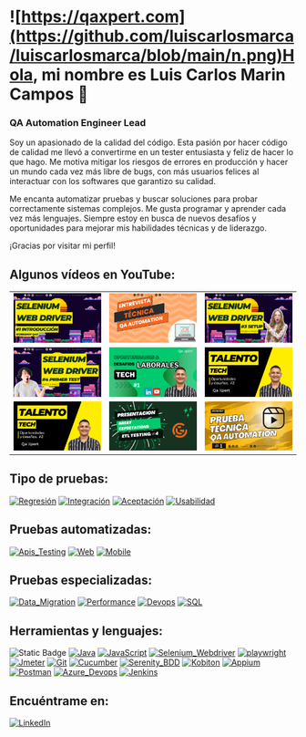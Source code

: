 # ![https://qaxpert.com](https://github.com/luiscarlosmarca/luiscarlosmarca/blob/main/n.png)Hola, mi nombre es Luis Carlos Marin Campos 👋
### QA Automation Engineer Lead 

Soy un apasionado de la calidad del código. Esta pasión por hacer código de calidad me llevó a convertirme en un tester entusiasta y feliz de hacer lo que hago. Me motiva mitigar los riesgos de errores en producción y hacer un mundo cada vez más libre de bugs, con más usuarios felices al interactuar con los softwares que garantizo su calidad.

Me encanta automatizar pruebas y buscar soluciones para probar correctamente sistemas complejos. Me gusta programar y aprender cada vez más lenguajes. Siempre estoy en busca de nuevos desafíos y oportunidades para mejorar mis habilidades técnicas y de liderazgo.

¡Gracias por visitar mi perfil!

## Algunos vídeos en YouTube:

<table style="width:100%">
<tr>
<td>
<a href="https://www.youtube.com/watch?v=ZmSwBl_oQss" target="blank">
<img src="https://github.com/luiscarlosmarca/luiscarlosmarca/blob/main/img/selenium1.png">
</a>
</td>
<td>
<a href="https://www.youtube.com/watch?v=_3d3cNqVITo" target="blank">
<img src="https://github.com/luiscarlosmarca/luiscarlosmarca/blob/main/img/img%202.png">
</a>
</td>
<td>
<a href="https://www.youtube.com/watch?v=8RJVnt3twP8" target="blank">
<img src="https://github.com/luiscarlosmarca/luiscarlosmarca/blob/main/img/img%203.png">
</a>
</td>
</tr>
<tr>
<td>
<a href="https://www.youtube.com/watch?v=jdDLAAuGaW0" target="blank">
<img src="https://github.com/luiscarlosmarca/luiscarlosmarca/blob/main/img/img.png">
</a>
</td>
<td>
<a href="https://www.youtube.com/watch?v=CkMPbdrgXqE&t=4s" target="blank">
<img src="https://github.com/luiscarlosmarca/luiscarlosmarca/blob/main/img/odimg1.png">
</a>
</td>
<td>
<a href="https://www.youtube.com/watch?v=5n_NC4tlvJI&t=99s" target="blank">
<img src="https://github.com/luiscarlosmarca/luiscarlosmarca/blob/main/img/odimg2.png">
</a>
</td>
</tr>
<tr>
<td>
<a href="https://www.youtube.com/watch?v=5n_NC4tlvJI&t=99s" target="blank">
<img src="https://github.com/luiscarlosmarca/luiscarlosmarca/blob/main/img/odimg2.png">
</a>
</td>
<td>
<a href="https://www.youtube.com/watch?v=kj7izgZzesE&t=3s">
<img src="https://github.com/luiscarlosmarca/luiscarlosmarca/blob/main/img/1.png">
</a>
</td>
<td>
<a href="https://www.youtube.com/watch?v=4PySwwCprLk">
<img src="https://github.com/luiscarlosmarca/luiscarlosmarca/blob/main/img/img%201.png">
</a>
</td>
</tr>
</table>

## Tipo de pruebas:
[![Regresión](https://img.shields.io/badge/Regresión-999999?style=for-the-badge&logo=bugzilla&logoColor=white&labelColor=101010)]()
[![Integración](https://img.shields.io/badge/Integración-FA7343?style=for-the-badge&logo=bug&logoColor=white&labelColor=101010)]()
[![Aceptación](https://img.shields.io/badge/Aceptación-1575F9?style=for-the-badge&logo=bug&logoColor=white&labelColor=101010)]()
[![Usabilidad](https://img.shields.io/badge/Usabilidad-7575F9?style=for-the-badge&logo=ninja&logoColor=white&labelColor=101010)]()

## Pruebas automatizadas:
[![Apis_Testing](https://img.shields.io/badge/Api_Testing-yellow?style=for-the-badge&logo=cucumber&logoColor=white&labelColor=101010)]()
[![Web](https://img.shields.io/badge/Web-007396?style=for-the-badge&logo=selenium&logoColor=white&labelColor=101010)]()
[![Mobile](https://img.shields.io/badge/Mobile-F7DF1E?style=for-the-badge&logo=mobil&logoColor=white&labelColor=101010)]()


## Pruebas especializadas:
[![Data_Migration](https://img.shields.io/badge/Data_Migration-FFCA28?style=for-the-badge&logo=data&logoColor=white&labelColor=101010)]()
[![Performance](https://img.shields.io/badge/Performance-339933?style=for-the-badge&logo=jmeter&logoColor=white&labelColor=101010)]()
[![Devops](https://img.shields.io/badge/Devops-47A248?style=for-the-badge&logo=jenkins&logoColor=white&labelColor=101010)]()
[![SQL](https://img.shields.io/badge/SQL-4479A1?style=for-the-badge&logo=mysql&logoColor=white&labelColor=101010)]()



## Herramientas y lenguajes:
![Static Badge](https://img.shields.io/badge/Automatizacion-RobotFramework?style=for-the-badge&logo=Python&logoColor=black&label=Robot%20Framework&labelColor=white&color=green)
[![Java](https://img.shields.io/badge/Java-FFCA28?style=for-the-badge&logo=java&logoColor=white&labelColor=101010)]()
[![JavaScript](https://img.shields.io/badge/JavaScript-339933?style=for-the-badge&logo=JavaScript&logoColor=white&labelColor=101010)]()
[![Selenium_Webdriver](https://img.shields.io/badge/Selenium_Webdriver-47A248?style=for-the-badge&logo=Selenium&logoColor=white&labelColor=101010)]()
[![playwright](https://img.shields.io/badge/playwright-4479A1?style=for-the-badge&logo=Playright&logoColor=white&labelColor=101010)]()
[![Jmeter](https://img.shields.io/badge/Jmeter-yellow?style=for-the-badge&logo=Jmeter&logoColor=white&labelColor=101010)]()
[![Git](https://img.shields.io/badge/git-999999?style=for-the-badge&logo=git&logoColor=white&labelColor=101010)]()
[![Cucumber](https://img.shields.io/badge/Cucumber-FA7343?style=for-the-badge&logo=cucumber&logoColor=white&labelColor=101010)]()
[![Serenity_BDD](https://img.shields.io/badge/Serenity_BDD-1575F9?style=for-the-badge&logo=Serenity_BDD&logoColor=white&labelColor=101010)]()
[![Kobiton](https://img.shields.io/badge/Kobiton-7575F9?style=for-the-badge&logo=Kobiton&logoColor=white&labelColor=101010)]()
[![Appium](https://img.shields.io/badge/Appium-007396?style=for-the-badge&logo=Appium&logoColor=white&labelColor=101010)]()
[![Postman](https://img.shields.io/badge/Postman-F7DF1E?style=for-the-badge&logo=Postman&logoColor=white&labelColor=101010)]()
[![Azure_Devops](https://img.shields.io/badge/Azure_Devops-4479A1?style=for-the-badge&Azure_Devops=mysql&logoColor=white&labelColor=101010)]()
[![Jenkins](https://img.shields.io/badge/Jenkins-4479A1?style=for-the-badge&logo=Jenkins&logoColor=white&labelColor=101010)]()


## Encuéntrame en:

[![LinkedIn](https://img.shields.io/badge/LinkedIn-Luis_Carlos_Marin-0077B5?style=for-the-badge&logo=linkedin&logoColor=white&labelColor=101010)](https://www.linkedin.com/in/luis-carlos-marin-campos)
